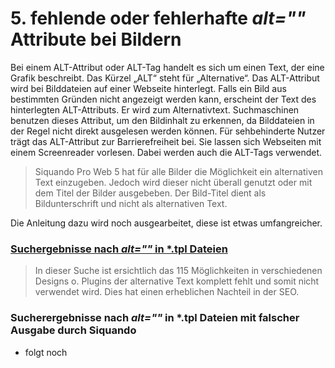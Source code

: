 # 5. fehlende oder fehlerhafte _alt=""_ Attribute bei Bildern

Bei einem ALT-Attribut oder ALT-Tag handelt es sich um einen Text, der eine Grafik beschreibt. Das Kürzel „ALT“ steht
für „Alternative“. Das ALT-Attribut wird bei Bilddateien auf einer Webseite hinterlegt. Falls ein Bild aus bestimmten
Gründen nicht angezeigt werden kann, erscheint der Text des hinterlegten ALT-Attributs. Er wird zum Alternativtext.
Suchmaschinen benutzen dieses Attribut, um den Bildinhalt zu erkennen, da Bilddateien in der Regel nicht direkt
ausgelesen werden können. Für sehbehinderte Nutzer trägt das ALT-Attribut zur Barrierefreiheit bei. Sie lassen sich
Webseiten mit einem Screenreader vorlesen. Dabei werden auch die ALT-Tags verwendet.

> Siquando Pro Web 5 hat für alle Bilder die Möglichkeit ein alternativen Text einzugeben.
Jedoch wird dieser nicht überall genutzt oder mit dem Titel der Bilder ausgebeben.
Der Bild-Titel dient als Bildunterschrift und nicht als alternativen Text.

Die Anleitung dazu wird noch ausgearbeitet, diese ist etwas umfangreicher.

### [Suchergebnisse nach _alt=""_ in *.tpl Dateien](SUCHERGEBNISSE.md)

> In dieser Suche ist ersichtlich das 115 Möglichkeiten in verschiedenen Designs o. Plugins der alternative Text komplett fehlt und somit nicht verwendet wird. Dies hat einen erheblichen Nachteil in der SEO.

### Sucherergebnisse nach _alt=""_ in *.tpl Dateien mit falscher Ausgabe durch Siquando

- folgt noch
